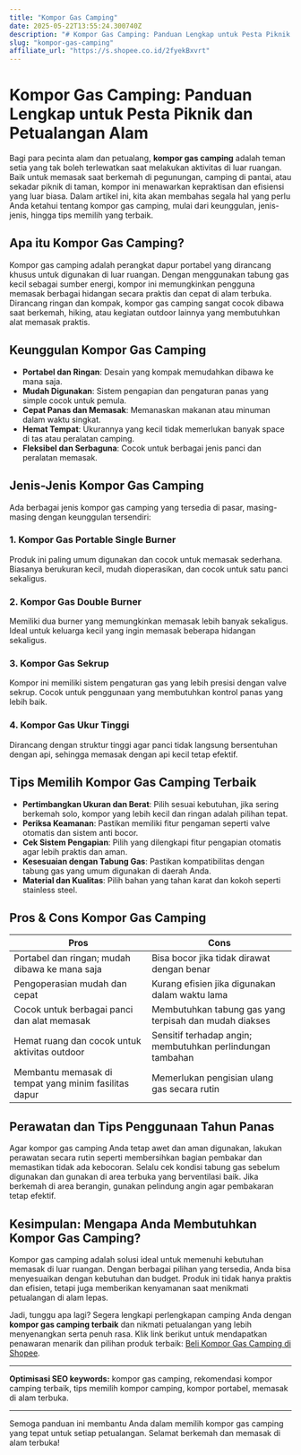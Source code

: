 ```yaml
---
title: "Kompor Gas Camping"
date: 2025-05-22T13:55:24.300740Z
description: "# Kompor Gas Camping: Panduan Lengkap untuk Pesta Piknik dan Petualangan Alam..."
slug: "kompor-gas-camping"
affiliate_url: "https://s.shopee.co.id/2fyekBxvrt"
---
```

# Kompor Gas Camping: Panduan Lengkap untuk Pesta Piknik dan Petualangan Alam

Bagi para pecinta alam dan petualang, **kompor gas camping** adalah teman setia yang tak boleh terlewatkan saat melakukan aktivitas di luar ruangan. Baik untuk memasak saat berkemah di pegunungan, camping di pantai, atau sekadar piknik di taman, kompor ini menawarkan kepraktisan dan efisiensi yang luar biasa. Dalam artikel ini, kita akan membahas segala hal yang perlu Anda ketahui tentang kompor gas camping, mulai dari keunggulan, jenis-jenis, hingga tips memilih yang terbaik.

## Apa itu Kompor Gas Camping?

Kompor gas camping adalah perangkat dapur portabel yang dirancang khusus untuk digunakan di luar ruangan. Dengan menggunakan tabung gas kecil sebagai sumber energi, kompor ini memungkinkan pengguna memasak berbagai hidangan secara praktis dan cepat di alam terbuka. Dirancang ringan dan kompak, kompor gas camping sangat cocok dibawa saat berkemah, hiking, atau kegiatan outdoor lainnya yang membutuhkan alat memasak praktis.

## Keunggulan Kompor Gas Camping

- **Portabel dan Ringan**: Desain yang kompak memudahkan dibawa ke mana saja.
- **Mudah Digunakan**: Sistem pengapian dan pengaturan panas yang simple cocok untuk pemula.
- **Cepat Panas dan Memasak**: Memanaskan makanan atau minuman dalam waktu singkat.
- **Hemat Tempat**: Ukurannya yang kecil tidak memerlukan banyak space di tas atau peralatan camping.
- **Fleksibel dan Serbaguna**: Cocok untuk berbagai jenis panci dan peralatan memasak.

## Jenis-Jenis Kompor Gas Camping

Ada berbagai jenis kompor gas camping yang tersedia di pasar, masing-masing dengan keunggulan tersendiri:

### 1. Kompor Gas Portable Single Burner

Produk ini paling umum digunakan dan cocok untuk memasak sederhana. Biasanya berukuran kecil, mudah dioperasikan, dan cocok untuk satu panci sekaligus.

### 2. Kompor Gas Double Burner

Memiliki dua burner yang memungkinkan memasak lebih banyak sekaligus. Ideal untuk keluarga kecil yang ingin memasak beberapa hidangan sekaligus.

### 3. Kompor Gas Sekrup

Kompor ini memiliki sistem pengaturan gas yang lebih presisi dengan valve sekrup. Cocok untuk penggunaan yang membutuhkan kontrol panas yang lebih baik.

### 4. Kompor Gas Ukur Tinggi

Dirancang dengan struktur tinggi agar panci tidak langsung bersentuhan dengan api, sehingga memasak dengan api kecil tetap efektif.

## Tips Memilih Kompor Gas Camping Terbaik

- **Pertimbangkan Ukuran dan Berat**: Pilih sesuai kebutuhan, jika sering berkemah solo, kompor yang lebih kecil dan ringan adalah pilihan tepat.
- **Periksa Keamanan**: Pastikan memiliki fitur pengaman seperti valve otomatis dan sistem anti bocor.
- **Cek Sistem Pengapian**: Pilih yang dilengkapi fitur pengapian otomatis agar lebih praktis dan aman.
- **Kesesuaian dengan Tabung Gas**: Pastikan kompatibilitas dengan tabung gas yang umum digunakan di daerah Anda.
- **Material dan Kualitas**: Pilih bahan yang tahan karat dan kokoh seperti stainless steel.

## Pros & Cons Kompor Gas Camping

| Pros                                                       | Cons                                                      |
|------------------------------------------------------------|-----------------------------------------------------------|
| Portabel dan ringan; mudah dibawa ke mana saja            | Bisa bocor jika tidak dirawat dengan benar             |
| Pengoperasian mudah dan cepat                              | Kurang efisien jika digunakan dalam waktu lama         |
| Cocok untuk berbagai panci dan alat memasak                | Membutuhkan tabung gas yang terpisah dan mudah diakses|
| Hemat ruang dan cocok untuk aktivitas outdoor             | Sensitif terhadap angin; membutuhkan perlindungan tambahan |
| Membantu memasak di tempat yang minim fasilitas dapur   | Memerlukan pengisian ulang gas secara rutin            |

## Perawatan dan Tips Penggunaan Tahun Panas

Agar kompor gas camping Anda tetap awet dan aman digunakan, lakukan perawatan secara rutin seperti membersihkan bagian pembakar dan memastikan tidak ada kebocoran. Selalu cek kondisi tabung gas sebelum digunakan dan gunakan di area terbuka yang berventilasi baik. Jika berkemah di area berangin, gunakan pelindung angin agar pembakaran tetap efektif.

## Kesimpulan: Mengapa Anda Membutuhkan Kompor Gas Camping?

Kompor gas camping adalah solusi ideal untuk memenuhi kebutuhan memasak di luar ruangan. Dengan berbagai pilihan yang tersedia, Anda bisa menyesuaikan dengan kebutuhan dan budget. Produk ini tidak hanya praktis dan efisien, tetapi juga memberikan kenyamanan saat menikmati petualangan di alam lepas.

Jadi, tunggu apa lagi? Segera lengkapi perlengkapan camping Anda dengan **kompor gas camping terbaik** dan nikmati petualangan yang lebih menyenangkan serta penuh rasa. Klik link berikut untuk mendapatkan penawaran menarik dan pilihan produk terbaik: [Beli Kompor Gas Camping di Shopee](https://s.shopee.co.id/2fyekBxvrt).

---

**Optimisasi SEO keywords:** kompor gas camping, rekomendasi kompor camping terbaik, tips memilih kompor camping, kompor portabel, memasak di alam terbuka.

---

Semoga panduan ini membantu Anda dalam memilih kompor gas camping yang tepat untuk setiap petualangan. Selamat berkemah dan memasak di alam terbuka!